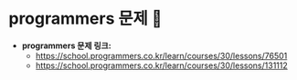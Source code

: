# programmers 문제 📝

* __programmers 문제 링크:__ 
    * <https://school.programmers.co.kr/learn/courses/30/lessons/76501>
    * <https://school.programmers.co.kr/learn/courses/30/lessons/131112>